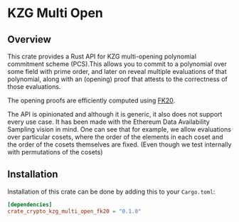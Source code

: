 # KZG Multi Open

## Overview

This crate provides a Rust API for KZG multi-opening polynomial commitment scheme (PCS).This allows you to commit to a polynomial over some field with prime order, and later on reveal multiple evaluations of that polynomial, along with an (opening) proof that attests to the correctness of those evaluations.  

The opening proofs are efficiently computed using [FK20](https://github.com/khovratovich/Kate/blob/master/Kate_amortized.pdf).

The API is opinionated and although it is generic, it also does not support every use case. It has been made with the Ethereum Data Availability Sampling vision in mind. One can see that for example, we allow evaluations over particular cosets, where the order of the elements in each coset and the order of the cosets themselves are fixed. (Even though we test internally with permutations of the cosets)

## Installation

Installation of this crate can be done by adding this to your `Cargo.toml`:

```toml
[dependencies]
crate_crypto_kzg_multi_open_fk20 = "0.1.0"
```
